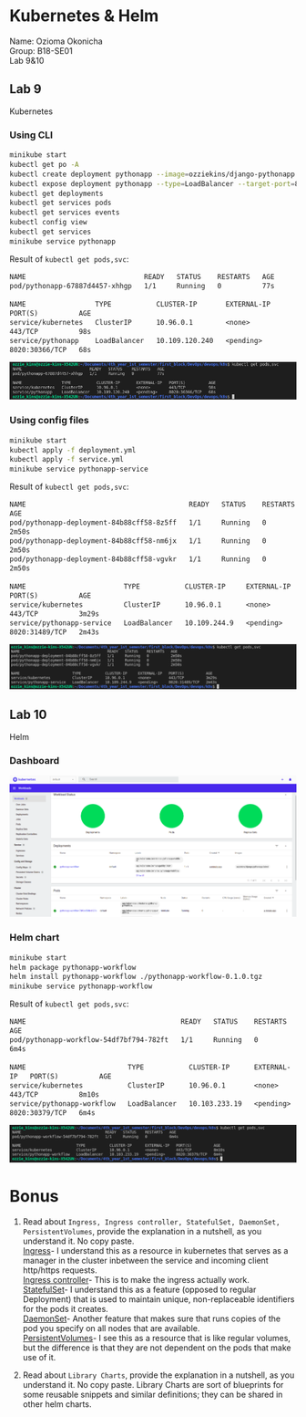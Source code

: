 # Kubernetes & Helm    

Name: Ozioma Okonicha  
Group: B18-SE01  
Lab 9&10  

## Lab 9   
Kubernetes  

### Using CLI  

```sh
minikube start
kubectl get po -A
kubectl create deployment pythonapp --image=ozziekins/django-pythonapp:latest
kubectl expose deployment pythonapp --type=LoadBalancer --target-port=8020 --port=8020
kubectl get deployments
kubectl get services pods
kubectl get services events
kubectl config view
kubectl get services
minikube service pythonapp
```

Result of `kubectl get pods,svc`:  
```
NAME                             READY   STATUS    RESTARTS   AGE
pod/pythonapp-67887d4457-xhhgp   1/1     Running   0          77s

NAME                 TYPE           CLUSTER-IP       EXTERNAL-IP   PORT(S)          AGE
service/kubernetes   ClusterIP      10.96.0.1        <none>        443/TCP          98s
service/pythonapp    LoadBalancer   10.109.120.240   <pending>     8020:30366/TCP   68s
```

![screen](../.github/images/k8s.png)  


### Using config files   

```sh
minikube start
kubectl apply -f deployment.yml
kubectl apply -f service.yml
minikube service pythonapp-service
```

Result of `kubectl get pods,svc`:  
```
NAME                                        READY   STATUS    RESTARTS   AGE
pod/pythonapp-deployment-84b88cff58-8z5ff   1/1     Running   0          2m50s
pod/pythonapp-deployment-84b88cff58-nm6jx   1/1     Running   0          2m50s
pod/pythonapp-deployment-84b88cff58-vgvkr   1/1     Running   0          2m50s

NAME                        TYPE           CLUSTER-IP     EXTERNAL-IP   PORT(S)          AGE
service/kubernetes          ClusterIP      10.96.0.1      <none>        443/TCP          3m29s
service/pythonapp-service   LoadBalancer   10.109.244.9   <pending>     8020:31489/TCP   2m43s
```

![screen2](../.github/images/k8s2.png)  


## Lab 10
Helm  

### Dashboard

![screen3](../.github/images/k8s3.png)  

### Helm chart  

```sh
minikube start
helm package pythonapp-workflow
helm install pythonapp-workflow ./pythonapp-workflow-0.1.0.tgz 
minikube service pythonapp-workflow
```

Result of `kubectl get pods,svc`:
```
NAME                                      READY   STATUS    RESTARTS   AGE
pod/pythonapp-workflow-54df7bf794-782ft   1/1     Running   0          6m4s

NAME                         TYPE           CLUSTER-IP      EXTERNAL-IP   PORT(S)          AGE
service/kubernetes           ClusterIP      10.96.0.1       <none>        443/TCP          8m10s
service/pythonapp-workflow   LoadBalancer   10.103.233.19   <pending>     8020:30379/TCP   6m4s
```
![screen4](../.github/images/k8s4.png) 


# Bonus  

1. Read about `Ingress, Ingress controller, StatefulSet, DaemonSet, PersistentVolumes`, provide the explanation in a nutshell, as you understand it. No copy paste.  
    <ins>Ingress</ins>- I understand this as a resource in kubernetes that serves as a manager in the cluster inbetween the service and incoming client http/https requests.  
    <ins>Ingress controller</ins>- This is to make the ingress actually work.  
    <ins>StatefulSet</ins>- I understand this as a feature (opposed to regular Deployment) that is used to maintain unique, non-replaceable identifiers for the pods it creates.  
    <ins>DaemonSet</ins>- Another feature that makes sure that runs copies of the pod you specify on all nodes that are available.  
    <ins>PersistentVolumes</ins>- I see this as a resource that is like regular volumes, but the difference is that they are not dependent on the pods that make use of it. 

2. Read about `Library Charts`, provide the explanation in a nutshell, as you understand it. No copy paste.
    Library Charts are sort of blueprints for some reusable snippets and similar definitions; they can be shared in other helm charts. 

